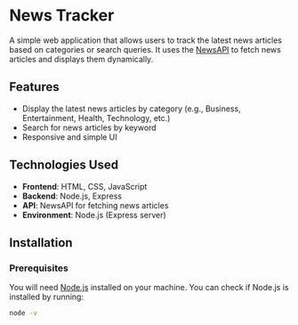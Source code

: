 # News Tracker

A simple web application that allows users to track the latest news articles based on categories or search queries. It uses the [NewsAPI](https://newsapi.org/) to fetch news articles and displays them dynamically.

## Features
- Display the latest news articles by category (e.g., Business, Entertainment, Health, Technology, etc.)
- Search for news articles by keyword
- Responsive and simple UI

## Technologies Used
- **Frontend**: HTML, CSS, JavaScript
- **Backend**: Node.js, Express
- **API**: NewsAPI for fetching news articles
- **Environment**: Node.js (Express server)

## Installation

### Prerequisites
You will need [Node.js](https://nodejs.org/) installed on your machine. You can check if Node.js is installed by running:

```bash
node -v
